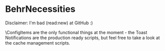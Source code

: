 # BehrNecessities

Disclaimer: I'm bad (read:new) at GitHub :)

\ConfigItems are the only functional things at the moment - the Toast Notifications are the production ready scripts, but feel free to take a look at the cache management scripts.
